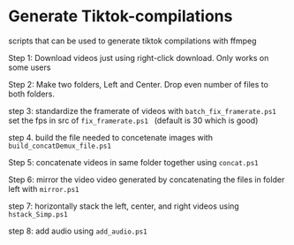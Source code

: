 # Generate Tiktok-compilations
scripts that can be used to generate tiktok compilations with ffmpeg


Step 1: Download videos just using right-click download. Only works on some users

Step 2: Make two folders, Left and Center. Drop even number of files to both folders.

step 3: standardize the framerate of videos with `batch_fix_framerate.ps1` set the fps in src of  `fix_framerate.ps1 ` (default is 30 which is good)

step 4. build the file needed to concetenate images with `build_concatDemux_file.ps1` 

Step 5: concatenate videos in same folder together using `concat.ps1`

Step 6: mirror the video video generated by concatenating the files in folder left with `mirror.ps1`

step 7: horizontally stack the left, center, and right videos using `hstack_Simp.ps1`

step 8: add audio using `add_audio.ps1`


